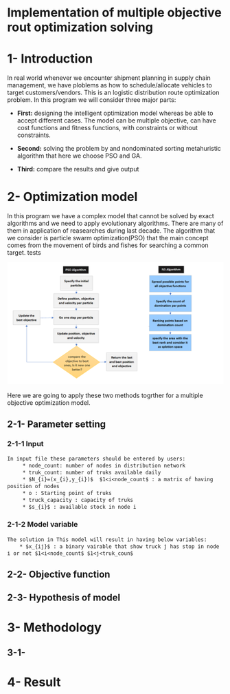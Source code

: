 # Implementation of multiple objective rout optimization solving 

# 1- Introduction 
In real world whenever we encounter shipment planning in supply chain management, we have ploblems as how to schedule/allocate vehicles to target customers/vendors. This is an logistic distribution route optimization problem. In this program we will consider three major parts:
* **First:** designing  the intelligent optimization model whereas be able to accept different cases. The model can be multiple objective, can have cost functions and fitness functions, with constraints or without constraints.

* **Second:** solving the problem by and nondominated sorting metahuristic algorithm that here we choose PSO and GA.

* **Third:** compare the results and give output

# 2- Optimization model
In this program we have a complex model that cannot be solved by exact algorithms and we need to apply evolutionary algorithms. There are many of them in application of reasearches during last decade. The algorithm that we consider is particle swarm optimization(PSO) that the main concept comes from the movement of birds and fishes for searching a common target. tests

![Algorithm](Algorithm.png)

Here we are going to apply these two methods togrther for a multiple objective optimization model.

## 2-1- Parameter setting 
 ### 2-1-1 Input
    In input file these parameters should be entered by users:
         * node_count: number of nodes in distribution network
         * truk_count: number of truks available daily
         * $N_{i}=(x_{i},y_{i})$  $1<i<node_count$ : a matrix of having position of nodes
         * o : Starting point of truks
         * truck_capacity : capacity of truks
         * $s_{i}$ : available stock in node i
### 2-1-2 Model variable
    The solution in This model will result in having below variables:
        * $x_{ij}$ : a binary vairable that show truck j has stop in node i or not $1<i<node_count$ $1<j<truk_coun$


## 2-2- Objective function

## 2-3- Hypothesis of model 

# 3- Methodology

## 3-1- 

# 4- Result